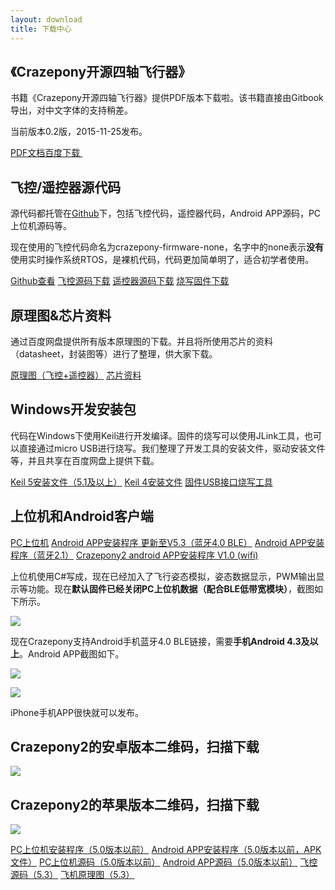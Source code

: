 ```yaml
---
layout: download
title: 下载中心
---
```


## 《Crazepony开源四轴飞行器》

书籍《Crazepony开源四轴飞行器》提供PDF版本下载啦。该书籍直接由Gitbook导出，对中文字体的支持稍差。

当前版本0.2版，2015-11-25发布。

<a href="http://pan.baidu.com/s/1hqwdrFI" class="btn btn-lg btn-outline" role="button" target="_blank" >PDF文档百度下载&nbsp;<i class="fa fa-fire mark-hot"></i></a>


## 飞控/遥控器源代码

源代码都托管在[Github](https://github.com/Crazepony/)下，包括飞控代码，遥控器代码，Android APP源码，PC上位机源码等。

现在使用的飞控代码命名为crazepony-firmware-none，名字中的none表示**没有**使用实时操作系统RTOS，是裸机代码，代码更加简单明了，适合初学者使用。

<a href="https://github.com/Crazepony" class="btn btn-lg btn-outline" role="button" target="_blank" >Github查看</a>
<a href="https://github.com/Crazepony/crazepony-firmware-none/archive/master.zip" class="btn btn-lg btn-outline" role="button" target="_blank" >飞控源码下载</a>
<a href="https://github.com/Crazepony/crazepony-remote-none/archive/master.zip" class="btn btn-lg btn-outline" role="button" target="_blank" >遥控器源码下载</a>
<a href="http://pan.baidu.com/s/1bnm7jOF" class="btn btn-lg btn-outline" role="button" target="_blank" >烧写固件下载</a>

## 原理图&芯片资料
通过百度网盘提供所有版本原理图的下载。并且将所使用芯片的资料（datasheet，封装图等）进行了整理，供大家下载。

<a href="http://pan.baidu.com/s/1o6Lo7jW" class="btn btn-lg btn-outline" role="button" target="_blank" >原理图（飞控+遥控器）</a>
<a href="http://pan.baidu.com/s/1i31fUCl" class="btn btn-lg btn-outline" role="button" target="_blank" >芯片资料</a>

## Windows开发安装包
代码在Windows下使用Keil进行开发编译。固件的烧写可以使用JLink工具，也可以直接通过micro USB进行烧写。我们整理了开发工具的安装文件，驱动安装文件等，并且共享在百度网盘上提供下载。


<p>
<a href="http://pan.baidu.com/s/1sjr24qD" class="btn btn-lg btn-outline" role="button" target="_blank" >Keil 5安装文件（5.1及以上）</a>
<a href="http://pan.baidu.com/s/1ntNqLdv" class="btn btn-lg btn-outline" role="button" target="_blank" >Keil 4安装文件</a>
<a href="http://pan.baidu.com/s/1eQ1kfPw" class="btn btn-lg btn-outline" role="button" target="_blank" >固件USB接口烧写工具</a>
</p>

## 上位机和Android客户端
<a href="http://pan.baidu.com/s/1gdf9bKf" class="btn btn-lg btn-outline" role="button" target="_blank" >PC上位机</a>
<a href="http://pan.baidu.com/s/1c10ZAww" class="btn btn-lg btn-outline" role="button" target="_blank" >Android APP安装程序 更新至V5.3（蓝牙4.0 BLE）</a>
<a href="http://pan.baidu.com/s/1eQfBgye" class="btn btn-lg btn-outline" role="button" target="_blank" >Android APP安装程序（蓝牙2.1）</a>
<a href="http://pan.baidu.com/s/1qYucKxA" class="btn btn-lg btn-outline" role="button" target="_blank" >Crazepony2 android APP安装程序 V1.0 (wifi)</a>

上位机使用C#写成，现在已经加入了飞行姿态模拟，姿态数据显示，PWM输出显示等功能。现在**默认固件已经关闭PC上位机数据（配合BLE低带宽模块）**，截图如下所示。

![](/assets/img/assistant-2.jpg)

现在Crazepony支持Android手机蓝牙4.0 BLE链接，需要**手机Android 4.3及以上**。Android APP截图如下。

![](/assets/img/ble-app-1.jpg)

![](/assets/img/ble-app-2.jpg)

iPhone手机APP很快就可以发布。

## Crazepony2的安卓版本二维码，扫描下载
![](/assets/img/android-RQcode.png)

## Crazepony2的苹果版本二维码，扫描下载
![](/assets/img/ios-RQcode.png)

<!-- <a href="http://pan.baidu.com/s/1pLx0Rdp" class="btn btn-lg btn-outline" role="button" target="_blank" >APP源程序（最新 V5.3）</a> -->
<a href="http://pan.baidu.com/s/1q5bEu" class="btn btn-lg btn-outline" role="button" target="_blank" >PC上位机安装程序（5.0版本以前）</a>
<a href="http://pan.baidu.com/s/1pJsMyqJ" class="btn btn-lg btn-outline" role="button" target="_blank" >Android APP安装程序（5.0版本以前，APK文件）</a>
<a href="https://github.com/Crazepony/crazepony-host-client" class="btn btn-lg btn-outline" role="button" target="_blank" >PC上位机源码（5.0版本以前）</a>
<a href="https://github.com/Crazepony/crazepony-android-client-none" class="btn btn-lg btn-outline" role="button" target="_blank" >Android APP源码（5.0版本以前）</a>
<a href="http://pan.baidu.com/s/1bpu5Naf" class="btn btn-lg btn-outline" role="button" target="_blank">飞控源码（5.3）</a>
<a href="http://pan.baidu.com/s/1pLsKGHX" class="btn btn-lg btn-outline" role="button" target="_blank">飞机原理图（5.3）</a>